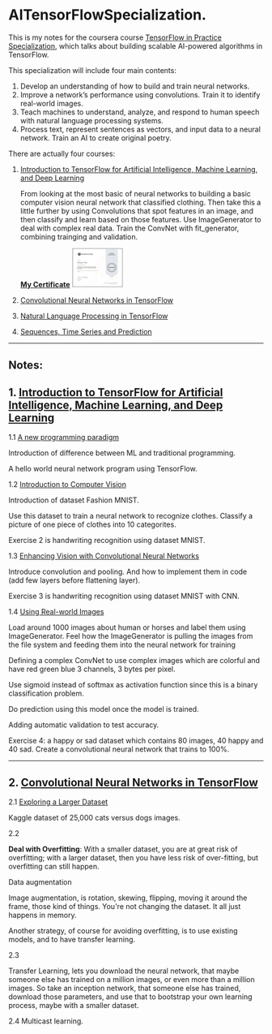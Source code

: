 # AITensorFlowSpecialization.

This is my notes for the coursera course [TensorFlow in Practice Specialization](https://www.coursera.org/specializations/tensorflow-in-practice), which talks about building scalable AI-powered algorithms in TensorFlow.

This specialization will include four main contents:
1. Develop an understanding of how to build and train neural networks. 
2. Improve a network’s performance using convolutions. Train it to identify real-world images.  
3. Teach machines to understand, analyze, and respond to human speech with natural language processing systems.  
4. Process text, represent sentences as vectors, and input data to a neural network. Train an AI to create original poetry.



There are actually four courses:
1. [Introduction to TensorFlow for Artificial Intelligence, Machine Learning, and Deep Learning](https://www.coursera.org/learn/introduction-tensorflow)
   
   From looking at the most basic of neural networks to building a basic computer vision neural network that classified clothing. Then take this a little further by using Convolutions that spot features in an image, and then classify and learn based on those features. Use ImageGenerator to deal with complex real data. Train the ConvNet with fit_generator, combining trainging and validation.

   [**My Certificate**](./certificate/5P3LRSEK9A9A.pdf) 
   <img src="./certificate/5P3LRSEK9A9A.png" width="100" />

2. [Convolutional Neural Networks in TensorFlow](https://www.coursera.org/learn/convolutional-neural-networks-tensorflow)
3. [Natural Language Processing in TensorFlow](https://www.coursera.org/learn/natural-language-processing-tensorflow)
4. [Sequences, Time Series and Prediction](https://www.coursera.org/learn/tensorflow-sequences-time-series-and-prediction)

------

## Notes:

## 1. [Introduction to TensorFlow for Artificial Intelligence, Machine Learning, and Deep Learning](https://www.coursera.org/learn/introduction-tensorflow)


1.1 [A new programming paradigm](1.1helloworldNeuralNet.md)

Introduction of difference between ML and traditional programming.

A hello world neural network program using TensorFlow.

1.2 [Introduction to Computer Vision](1.2computervision.md)

Introduction of dataset Fashion MNIST.

Use this dataset to train a neural network to recognize clothes. Classify a picture of one piece of clothes into 10 categorites.

Exercise 2 is handwriting recognition using dataset MNIST.

1.3 [Enhancing Vision with Convolutional Neural Networks](1.3cnn.md)

Introduce convolution and pooling. And how to implement them in code (add few layers before flattening layer).

Exercise 3 is handwriting recognition using dataset MNIST with CNN.

1.4 [Using Real-world Images](1.4compleximages.md)

Load around 1000 images about human or horses and label them using ImageGenerator. Feel how the ImageGenerator is pulling the images from the file system and feeding them into the neural network for training

Defining a complex ConvNet to use complex images which are colorful and have red green blue 3 channels, 3 bytes per pixel.

Use sigmoid instead of softmax as activation function since this is a binary classification problem.

Do prediction using this model once the model is trained.

Adding automatic validation to test accuracy. 

Exercise 4: a happy or sad dataset which contains 80 images, 40 happy and 40 sad. Create a convolutional neural network that trains to 100%. 


------

## 2. [Convolutional Neural Networks in TensorFlow](https://www.coursera.org/learn/convolutional-neural-networks-tensorflow)

2.1 [Exploring a Larger Dataset](2.1largerdataset.md)

Kaggle dataset of 25,000 cats versus dogs images.

2.2

**Deal with Overfitting**: With a smaller dataset, you are at great risk of overfitting; with a larger dataset, then you have less risk of over-fitting, but overfitting can still happen.

Data augmentation

Image augmentation, is rotation, skewing, flipping, moving it around the frame, those kind of things. You're not changing the dataset. It all just happens in memory.

Another strategy, of course for avoiding overfitting, is to use existing models, and to have transfer learning.

2.3 

Transfer Learning, lets you download the neural network, that maybe someone else has trained on a million images, or even more than a million images. So take an inception network, that someone else has trained, download those parameters, and use that to bootstrap your own learning process, maybe with a smaller dataset.

2.4 Multicast learning.